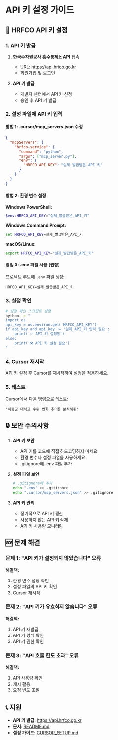 # API 키 설정 가이드

## 🔑 HRFCO API 키 설정

### 1. API 키 발급

1. **한국수자원공사 홍수통제소 API** 접속
   - URL: https://api.hrfco.go.kr
   - 회원가입 및 로그인

2. **API 키 발급**
   - 개발자 센터에서 API 키 신청
   - 승인 후 API 키 발급

### 2. 설정 파일에 API 키 입력

#### 방법 1: .cursor/mcp_servers.json 수정

```json
{
  "mcpServers": {
    "hrfco-service": {
      "command": "python",
      "args": ["mcp_server.py"],
      "env": {
        "HRFCO_API_KEY": "실제_발급받은_API_키"
      }
    }
  }
}
```

#### 방법 2: 환경 변수 설정

**Windows PowerShell:**
```powershell
$env:HRFCO_API_KEY="실제_발급받은_API_키"
```

**Windows Command Prompt:**
```cmd
set HRFCO_API_KEY=실제_발급받은_API_키
```

**macOS/Linux:**
```bash
export HRFCO_API_KEY="실제_발급받은_API_키"
```

#### 방법 3: .env 파일 사용 (권장)

프로젝트 루트에 `.env` 파일 생성:
```env
HRFCO_API_KEY=실제_발급받은_API_키
```

### 3. 설정 확인

```bash
# 설정 확인 스크립트 실행
python -c "
import os
api_key = os.environ.get('HRFCO_API_KEY')
if api_key and api_key != '실제_API_키_입력_필요':
    print('✅ API 키 설정됨')
else:
    print('❌ API 키 설정 필요')
"
```

### 4. Cursor 재시작

API 키 설정 후 Cursor를 재시작하여 설정을 적용하세요.

### 5. 테스트

Cursor에서 다음 명령으로 테스트:
```
"하동군 대석교 수위 변화 추이를 분석해줘"
```

## 🔒 보안 주의사항

1. **API 키 보안**
   - API 키를 코드에 직접 하드코딩하지 마세요
   - 환경 변수나 설정 파일을 사용하세요
   - .gitignore에 .env 파일 추가

2. **설정 파일 보안**
   ```bash
   # .gitignore에 추가
   echo ".env" >> .gitignore
   echo ".cursor/mcp_servers.json" >> .gitignore
   ```

3. **API 키 관리**
   - 정기적으로 API 키 갱신
   - 사용하지 않는 API 키 삭제
   - API 키 사용량 모니터링

## 🆘 문제 해결

### 문제 1: "API 키가 설정되지 않았습니다" 오류

**해결책:**
1. 환경 변수 설정 확인
2. 설정 파일의 API 키 확인
3. Cursor 재시작

### 문제 2: "API 키가 유효하지 않습니다" 오류

**해결책:**
1. API 키 재발급
2. API 키 형식 확인
3. API 키 권한 확인

### 문제 3: "API 호출 한도 초과" 오류

**해결책:**
1. API 사용량 확인
2. 캐시 활용
3. 요청 빈도 조절

## 📞 지원

- **API 키 발급**: https://api.hrfco.go.kr
- **문서**: [README.md](README.md)
- **설정 가이드**: [CURSOR_SETUP.md](CURSOR_SETUP.md) 